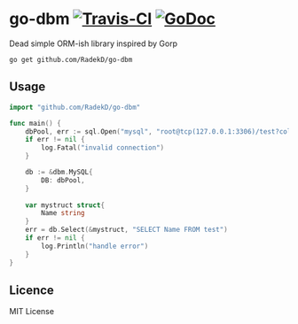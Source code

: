 # go-dbm [![Travis-CI](https://travis-ci.org/RadekD/go-dbm.svg)](https://travis-ci.org/RadekD/go-dbm) [![GoDoc](https://godoc.org/github.com/RadekD/go-dbm?status.svg)](https://godoc.org/github.com/RadekD/go-dbm)

Dead simple ORM-ish library inspired by Gorp

`go get github.com/RadekD/go-dbm`

## Usage
```go
import "github.com/RadekD/go-dbm"

func main() {
    dbPool, err := sql.Open("mysql", "root@tcp(127.0.0.1:3306)/test?collation=utf8mb4_unicode_ci&parseTime=true")
    if err != nil {
        log.Fatal("invalid connection")
    }

    db := &dbm.MySQL{
        DB: dbPool,
    }
    
    var mystruct struct{
        Name string
    }
    err = db.Select(&mystruct, "SELECT Name FROM test")
    if err != nil {
        log.Println("handle error")
    }
}
```

## Licence

MIT License